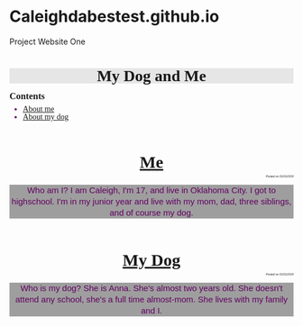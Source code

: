 # Caleighdabestest.github.io
Project Website One
<!DOCTYPE html>
<html>
<head>
<meta charset="utf-8">
<title>Project: Blog</title>    
</head>
<style>
.title{font-family:cursive;line-height:27px;font-weight:bold;text-align:center;background-color:rgb(230, 230, 230);}
.t-of-c{font-family:serif;line-height:0px;text-align:left;}
.links{font-family:serif;line-height:14px;text-align:left;color:rgb(117, 117, 117);color:rgb(97, 0, 97);}
.section-title{font-family:serif; font-size:30px;line-height:0px;text-align:center;text-decoration:underline;font-weight: bold;background-color:rgb(230, 230, 230);}
.date{font-family:sans-serif; font-size:5px;line-height:0px;text-align:right;}
.blog1{font-family:sans-serif; font-size:15px;line-height:20px;text-align:center;background-color:rgb(158, 158, 158);color:rgb(97, 0, 97);}
.blog2{font-family:sans-serif; font-size:15px;line-height:20px;text-align:center;background-color:rgb(158, 158, 158);color:rgb(97, 0, 97);}
</style>
<body>
<h1 class="title">My Dog and Me</h1>
<h3 class="t-of-c">Contents</h3>
<ul>
<li class="links"><a href="#me">About me</a></li>
<li class="links"><a href="#dog">About my dog</a></li>
</ul>
<br>
<h2 id="me" class="section-title">Me</h2>
<h6 class="date">Posted on 01/01/2019</h6>
<p class="blog1">Who am I? I am Caleigh, I'm 17, and live in Oklahoma City. I got to highschool. I'm in my junior year and live with my mom, dad, three siblings, and of course my dog.</p>
<br>
<h2 id="dog" class="section-title">My Dog</h2>
<h6 class="date">Posted on 01/01/2019</h6>
<p class="blog2">Who is my dog? She is Anna. She's almost two years old. She doesn't attend any school, she's a full time almost-mom. She lives with my family and I.</p>
</body>
</html>
